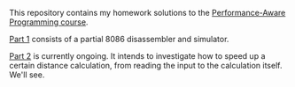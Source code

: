 This repository contains my homework solutions to the [Performance-Aware
Programming course](https://www.computerenhance.com/p/table-of-contents).

[Part 1](./part1) consists of a partial 8086 disassembler and simulator.

[Part 2](./part2) is currently ongoing. It intends to investigate how to speed
up a certain distance calculation, from reading the input to the calculation
itself. We'll see.
